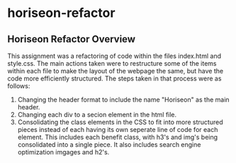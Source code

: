 # horiseon-refactor

## Horiseon Refactor Overview

This assignment was a refactoring of code within the files index.html and style.css. 
The main actions taken were to restructure some of the items within each file to make the layout of the webpage the same, but have the code more efficiently structured. 
The steps taken in that process were as follows:
1. Changing the header format to include the name "Horiseon" as the main header. 
2. Changing each div to a secion element in the html file. 
3. Consolidating the class elements in the CSS to fit into more structured pieces instead of each having its own seperate line of code for each element. 
This includes each benefit class, with h3's and img's being consolidated into a single piece. It also includes search engine optimization imgages and h2's. 
